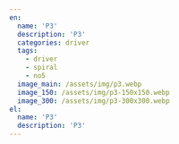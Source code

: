 ```yaml
---
en:
  name: 'P3'
  description: 'P3'
  categories: driver
  tags:
    - driver
    - spiral
    - no5
  image_main: /assets/img/p3.webp
  image_150: /assets/img/p3-150x150.webp
  image_300: /assets/img/p3-300x300.webp
el:
  name: 'P3'
  description: 'P3'
---
```

